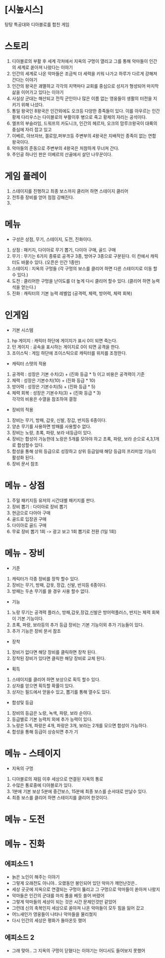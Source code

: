# [시높시스]
탕탕 특공대와 디아블로를 합친 게임<br>

# 스토리
1) 디아블로의 부활 후 세계 각처에서 지옥의 구멍이 열리고 그를 통해 악마들이 인간의 세계로 쏟아져 나왔다는 이야기
2) 인간의 세계로 나온 악마들은 조금씩 더 세력을 키워 나가고 하루가 다르게 강해져 간다는 이야기
3) 인간의 왕국은 괘멸하고 각각의 지역마다 교회를 중심으로 성지가 형성되어 마지막 삶을 이어가고 있다는 이야기
4) 사실상 군대는 해산되고 전직 군인이나 많은 이름 없는 영웅들이 생활의 터전을 지키기 위해 나섰다. 
5) 통일 왕국인 8왕국은 인간외에도 오크등 다양한 종족들이 있다. 이를 아우르는 인간황제 다리우스는 다이블로의 부활이후 병으로 죽고 황제의 자리는 공석이다.
6) 엘프의 부슬라임, 드워프의 카도니크, 인간의 헤르자, 오크의 맘루크왕국이 대륙의 중심에 자리 잡고 있고 
7) 이베르, 아브자브, 겔로암,퍼부크등 주변부의 4왕국은 지배적인 종족이 없는 연합 왕국이다.
8) 악마들의 준동으로 주변부의 4왕국은 처참하게 무너져 간다. 
9) 주인공 하나인 판은 이베르의 산골에서 살던 나무꾼이다.

#  게임 플레이
1) 스테이지를 진행하고 최종 보스까지 클리어 하면 스테이지 클리어
2) 전투중 장비를 얻어 점점 강해진다.
3) 


# 메뉴 
- 구성은 상점, 무기, 스테이지, 도전, 진화이다. 
1) 상점 : 패키지, 다이아로 무기 뽑기, 다이아 구매, 골드 구매
2) 무기 : 무기는 6가지 종류로 공격구 3종, 방어구 3종으로 구분된다. 이 칸에서 캐릭터도 바꿀수 있다. (오픈은 인간 1종만)
3) 스테이지 : 지옥의 구멍들 (각 구멍의 보스를 클리어 하면 다른 스테이지로 이동 할 수 있다.)
4) 도전 : 클리어한 구멍을 난이도를 더 높게 다시 클리어 할수 있다. (클리어 하면 능력석을 얻는다.)
5) 진화 : 캐릭터의 기본 능력 레벨업 (공격력, 체력, 방어력, 체력 회복)

# 인게임

- 기본 시스템
1) hp 게이지 : 캐릭터 하단에 게이지가 표시 0이 되면 죽는다.
2) 턴 게이지 : 공속을 표시하는 게이지로 0이 되면 공격을 한다.
3) 조이스틱 : 게임 하단에 조이스틱으로 캐릭터를 위치를 조정한다. 

- 캐릭터 스텟의 적용
1) 공격력 : 성장은 기본 수치(2) + (진화 등급 * 1) 이고 비용은 공격력이 기준
3) 체력   : 성장은 기본수치(10) + (진화 등급 * 10) 
4) 방어력 : 성장은 기본수치(5) + (진화 등급 * 5) 
5) 체력 회복 : 성장은 기본수치(3) + (진화 등급 * 3) <br>
각각의 비용은 수열을 참조하여 결정 

- 장비의 적용
1) 장비는 무기, 방패, 갑옷, 신발, 장갑, 반지등 6종이다. 
2) 양손 무기를 사용하면 방패를 사용할수 없다.
3) 장비는 노랑, 초록, 파랑, 보라 네등급이 있다. 
4) 장비는 합성이 가능한데 노랑은 5개를 모아야 하고 초록, 파랑, 보라 순으로 4,3,1개로 합성할수 있다. 
5) 합성을 통해 상위 등급으로 성장하고 상위 등급일때 해당 등급의 프리미엄 기능이 활성화 된다.
6) 장비 문서 참조

# 메뉴 - 상점
1) 주일 패키지등 유저의 시간대별 패키지를 판다. 
2) 장비 뽑기 : 다이아로 장비 뽑기
3) 현금으로 다아아 구매
4) 골드로 입장권 구매
5) 다이아로 골드 구매
6) 무료 장비 뽑기 1회 -> 광고 보고 1회 뽑기로 전환 (1일 1회)

# 메뉴 - 장비
- 기준 
1) 캐릭터가 각종 장비를 장착 할수 있다. 
2) 장비는 무기, 방패, 갑옷, 장갑, 신발, 반지등 6종이다. 
3) 방패는 두손 무기를 쓸 경우 사용 할수 없다.

- 기능
1) 노랑 무기는 공격력 플러스, 방패,갑옷,장갑,신발은 방어력플러스, 반지는 체력 회복이 기본 기능이다.
2) 초록, 파랑, 보라등의 추가 등급 장비는 기본 기능이외 추가 기능들이 있다. 
3) 추가 기능은 장비 문서 참조 

- 장착
1) 장비가 없다면 해당 장비를 클릭하면 장착 된다.
2) 장착된 장비가 있다면 클릭한 해당 장비로 교체 된다. 

- 획득
1) 스테이지를 클리어 하면 보상으로 획득 할수 있다.
2) 상자를 얻으면 획득할 확률이 있다. 
3) 상자는 필드에서 얻을수 있고, 뽑기를 통해 열수도 있다.

- 합성및 등급
1) 장비의 등급은 노랑, 녹색, 파랑, 보라 순이다. 
2) 등급별로 기본 능력치 외에 추가 능력이 있다. 
3) 노랑은 5개, 파랑은 4개, 파랑은 3개, 보라는 2개를 모으면 합성이 가능하다.
4) 합성을 통해 등급이 상승되면 추가 기

# 메뉴 - 스테이지
- 지옥의 구멍
1) 디아블로의 재림 이후 세상으로 연결된 지옥의 통로 
2) 수많은 통로중에 디아블로가 있다. 
3) 1분에 기본 보상 5분에 중간보스, 15분에 최종 보스를 순서대로 만날수 있다. 
4) 최종 보스를 클리어 하면 스테이지를 클리어 한것이다. 


# 메뉴 - 도전
# 메뉴 - 진화




## 에피소드 1
- 늙은 노인이 해주는 이야기
- 그렇게 오래전도 아니야.. 오랬동안 봉인되어 있던 악마가 깨언난것은..
- 세상 곳곳에 지옥으로 연결되는 구멍이 뚫리고 그 구멍으로 악마들이 쏟아져 나왔지
- 악마들은 인간의 군대를 마치 풀을 베듯 쓸어 버렸어 
- 그렇게 악마들의 세상이 되는 것은 시간 문제인것만 같았어 
- 그런데 신의 축복인지 세상으로 쏟아져 나온 악마들이 모두 힘을 잃어 갔고 
- 어느새인가 영웅들이 나타나 악마들을 물리쳤지 
- 다시 인간의 세상은 평화가 돌아온듯 했어 

## 에피소드 2
- 그래 맞아.. 그 지옥의 구멍이 닫혔다는 이야기는 어디서도 들어보지 못했어 




